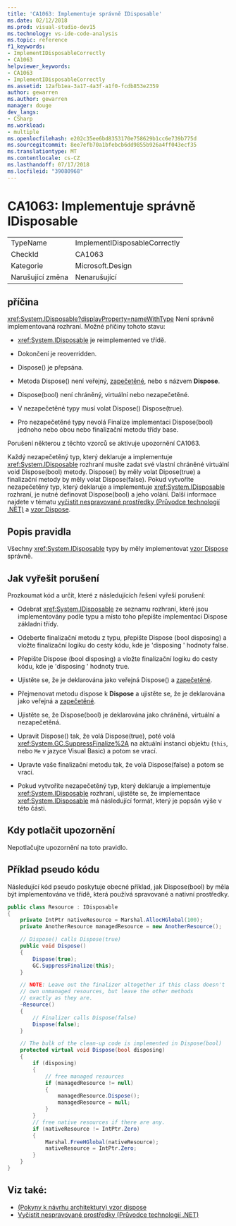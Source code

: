 ```yaml
---
title: 'CA1063: Implementuje správně IDisposable'
ms.date: 02/12/2018
ms.prod: visual-studio-dev15
ms.technology: vs-ide-code-analysis
ms.topic: reference
f1_keywords:
- ImplementIDisposableCorrectly
- CA1063
helpviewer_keywords:
- CA1063
- ImplementIDisposableCorrectly
ms.assetid: 12afb1ea-3a17-4a3f-a1f0-fcdb853e2359
author: gewarren
ms.author: gewarren
manager: douge
dev_langs:
- CSharp
ms.workload:
- multiple
ms.openlocfilehash: e202c35ee6bd8353170e758629b1cc6e739b775d
ms.sourcegitcommit: 8ee7efb70a1bfebcb6dd9855b926a4ff043ecf35
ms.translationtype: MT
ms.contentlocale: cs-CZ
ms.lasthandoff: 07/17/2018
ms.locfileid: "39080968"
---
```

# <a name="ca1063-implement-idisposable-correctly"></a>CA1063: Implementuje správně IDisposable

|||
|-|-|
|TypeName|ImplementIDisposableCorrectly|
|CheckId|CA1063|
|Kategorie|Microsoft.Design|
|Narušující změna|Nenarušující|

## <a name="cause"></a>příčina

<xref:System.IDisposable?displayProperty=nameWithType> Není správně implementovaná rozhraní. Možné příčiny tohoto stavu:

- <xref:System.IDisposable> je reimplemented ve třídě.

- Dokončení je reoverridden.

- Dispose() je přepsána.

- Metoda Dispose() není veřejný, [zapečetěné](/dotnet/csharp/language-reference/keywords/sealed), nebo s názvem **Dispose**.

- Dispose(bool) není chráněný, virtuální nebo nezapečetěné.

- V nezapečetěné typy musí volat Dispose() Dispose(true).

- Pro nezapečetěné typy nevolá Finalize implementaci Dispose(bool) jednoho nebo obou nebo finalizační metodu třídy base.

Porušení některou z těchto vzorců se aktivuje upozornění CA1063.

Každý nezapečetěný typ, který deklaruje a implementuje <xref:System.IDisposable> rozhraní musíte zadat své vlastní chráněné virtuální void Dispose(bool) metody. Dispose() by měly volat Dipose(true) a finalizační metody by měly volat Dispose(false). Pokud vytvoříte nezapečetěný typ, který deklaruje a implementuje <xref:System.IDisposable> rozhraní, je nutné definovat Dispose(bool) a jeho volání. Další informace najdete v tématu [vyčistit nespravované prostředky (Průvodce technologií .NET)](/dotnet/standard/garbage-collection/unmanaged) a [vzor Dispose](/dotnet/standard/design-guidelines/dispose-pattern).

## <a name="rule-description"></a>Popis pravidla

Všechny <xref:System.IDisposable> typy by měly implementovat [vzor Dispose](/dotnet/standard/design-guidelines/dispose-pattern) správně.

## <a name="how-to-fix-violations"></a>Jak vyřešit porušení

Prozkoumat kód a určit, které z následujících řešení vyřeší porušení:

- Odebrat <xref:System.IDisposable> ze seznamu rozhraní, které jsou implementovány podle typu a místo toho přepište implementaci Dispose základní třídy.

- Odeberte finalizační metodu z typu, přepište Dispose (bool disposing) a vložte finalizační logiku do cesty kódu, kde je 'disposing ' hodnoty false.

- Přepište Dispose (bool disposing) a vložte finalizační logiku do cesty kódu, kde je 'disposing ' hodnoty true.

- Ujistěte se, že je deklarována jako veřejná Dispose() a [zapečetěné](/dotnet/csharp/language-reference/keywords/sealed).

- Přejmenovat metodu dispose k **Dispose** a ujistěte se, že je deklarována jako veřejná a [zapečetěné](/dotnet/csharp/language-reference/keywords/sealed).

- Ujistěte se, že Dispose(bool) je deklarována jako chráněná, virtuální a nezapečetěná.

- Upravit Dispose() tak, že volá Dispose(true), poté volá <xref:System.GC.SuppressFinalize%2A> na aktuální instanci objektu (`this`, nebo `Me` v jazyce Visual Basic) a potom se vrací.

- Upravte vaše finalizační metodu tak, že volá Dispose(false) a potom se vrací.

- Pokud vytvoříte nezapečetěný typ, který deklaruje a implementuje <xref:System.IDisposable> rozhraní, ujistěte se, že implementace <xref:System.IDisposable> má následující formát, který je popsán výše v této části.

## <a name="when-to-suppress-warnings"></a>Kdy potlačit upozornění

Nepotlačujte upozornění na toto pravidlo.

## <a name="pseudo-code-example"></a>Příklad pseudo kódu

Následující kód pseudo poskytuje obecné příklad, jak Dispose(bool) by měla být implementována ve třídě, která používá spravované a nativní prostředky.

```csharp
public class Resource : IDisposable
{
    private IntPtr nativeResource = Marshal.AllocHGlobal(100);
    private AnotherResource managedResource = new AnotherResource();

    // Dispose() calls Dispose(true)
    public void Dispose()
    {
        Dispose(true);
        GC.SuppressFinalize(this);
    }

    // NOTE: Leave out the finalizer altogether if this class doesn't
    // own unmanaged resources, but leave the other methods
    // exactly as they are.
    ~Resource()
    {
        // Finalizer calls Dispose(false)
        Dispose(false);
    }

    // The bulk of the clean-up code is implemented in Dispose(bool)
    protected virtual void Dispose(bool disposing)
    {
        if (disposing)
        {
            // free managed resources
            if (managedResource != null)
            {
                managedResource.Dispose();
                managedResource = null;
            }
        }
        // free native resources if there are any.
        if (nativeResource != IntPtr.Zero)
        {
            Marshal.FreeHGlobal(nativeResource);
            nativeResource = IntPtr.Zero;
        }
    }
}
```

## <a name="see-also"></a>Viz také:

- [(Pokyny k návrhu architektury) vzor dispose](/dotnet/standard/design-guidelines/dispose-pattern)
- [Vyčistit nespravované prostředky (Průvodce technologií .NET)](/dotnet/standard/garbage-collection/unmanaged)